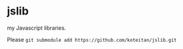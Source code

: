 # jslib
my Javascript libraries.

Please
```git submodule add https://github.com/koteitan/jslib.git```
